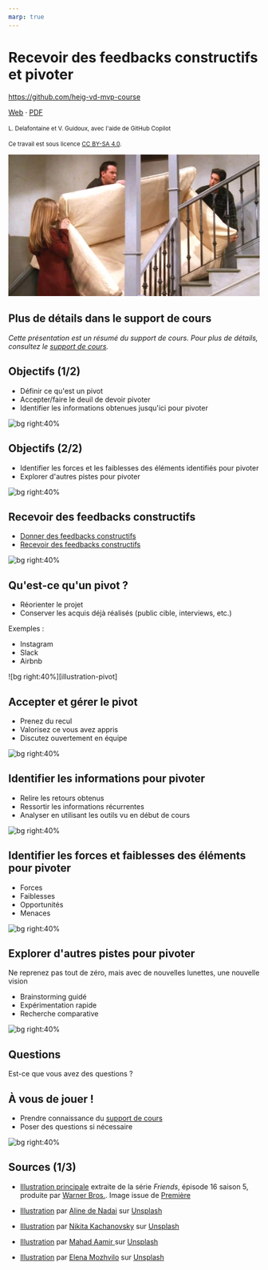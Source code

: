 ```yaml
---
marp: true
---
```


<!--
theme: gaia
size: 16:9
paginate: true
author: L. Delafontaine et V. Guidoux, avec l'aide de GitHub Copilot
title: HEIG-VD MVP Course - Recevoir des feedbacks constructifs et pivoter
description: Recevoir des feedbacks constructifs et pivoter pour le cours MVP à la HEIG-VD, Suisse
url: https://heig-vd-mvp-course.github.io/heig-vd-mvp-course/12-cours-recevoir-des-feedbacks-constructifs-et-pivoter/01-presentation/index.html
header: "**Recevoir des feedbacks constructifs et pivoter**"
footer: "**HEIG-VD** - MVP Course 2024-2025 - CC BY-SA 4.0"
style: |
    :root {
        --color-background: #fff;
        --color-foreground: #333;
        --color-highlight: #f96;
        --color-dimmed: #888;
        --color-headings: #7d8ca3;
    }
    blockquote {
        font-style: italic;
    }
    table {
        width: 100%;
    }
    h1, h2, h3, h4, h5, h6 {
        color: var(--color-headings);
    }
    h2, h3, h4, h5, h6 {
        font-size: 1.5rem;
    }
    h1 a:link, h2 a:link, h3 a:link, h4 a:link, h5 a:link, h6 a:link {
        text-decoration: none;
    }
    section:not(.lead) > p, blockquote {
        text-align: justify;
    }
    section:has(h1) {
        padding: 50px;
    }
    section:has(h1) > header {
        display: none;
    }
    section > header {
        font-size: 50%;
    }
    .two-columns {
        display: grid;
        grid-template-columns: 1fr 1fr;
        gap: 1rem;
    }
headingDivider: 6
-->

# Recevoir des feedbacks constructifs et pivoter

<!--
_class: lead
_paginate: false
-->

<https://github.com/heig-vd-mvp-course>

[Web][web] · [PDF][pdf]

<small>L. Delafontaine et V. Guidoux, avec l'aide de GitHub Copilot</small>

<small>Ce travail est sous licence [CC BY-SA 4.0][license].</small>

![bg opacity:0.25][illustration-principale]

## Plus de détails dans le support de cours

<!-- _class: lead -->

_Cette présentation est un résumé du support de cours. Pour plus de détails,
consultez le [support de cours][course-material]._

## Objectifs (1/2)

- Définir ce qu'est un pivot
- Accepter/faire le deuil de devoir pivoter
- Identifier les informations obtenues jusqu'ici pour pivoter

![bg right:40%][illustration-objectifs]

## Objectifs (2/2)

- Identifier les forces et les faiblesses des éléments identifiés pour pivoter
- Explorer d'autres pistes pour pivoter

![bg right:40%][illustration-objectifs]

## Recevoir des feedbacks constructifs

- [Donner des feedbacks constructifs](https://github.com/heig-vd-mvp-course/heig-vd-mvp-course/tree/main/05-cours-promouvoir-et-pitcher-son-idee/02-support-de-cours#donner-des-feedbacks-constructifs)
- [Recevoir des feedbacks constructifs](https://github.com/heig-vd-mvp-course/heig-vd-mvp-course/tree/main/05-cours-promouvoir-et-pitcher-son-idee/02-support-de-cours#recevoir-des-feedbacks-constructifs)

![bg right:40%][illustration-feedbacks]

## Qu'est-ce qu'un pivot ?

- Réorienter le projet
- Conserver les acquis déjà réalisés (public cible, interviews, etc.)

Exemples :

- Instagram
- Slack
- Airbnb

![bg right:40%][illustration-pivot]

<!--

https://images.unsplash.com/photo-1672669612505-0e9f2939d351?

https://unsplash.com/photos/a-path-through-a-forest-with-lots-of-trees-2mq6Oxhx5cg

https://unsplash.com/@grundsteins

Kristaps Grundsteins

-->

## Accepter et gérer le pivot

- Prenez du recul
- Valorisez ce vous avez appris
- Discutez ouvertement en équipe

![bg right:40%][illustration-objectifs]

<!--


https://images.unsplash.com/photo-1619734352079-8ee04a56fd3c?

https://unsplash.com/photos/woman-in-gray-long-sleeve-shirt-sitting-on-brown-wooden-chair-9USYbfMD250

https://unsplash.com/@sample_in_photography

Lucia Macedo

-->

## Identifier les informations pour pivoter

- Relire les retours obtenus
- Ressortir les informations récurrentes
- Analyser en utilisant les outils vu en début de cours

![bg right:40%][illustration-objectifs]

<!--

https://images.unsplash.com/photo-1719346660583-e8dd5db680ea?

https://unsplash.com/photos/a-blue-and-white-sign-on-the-side-of-a-building-HPLdui4C_ps

https://unsplash.com/@lifescapturedsparks

Life's Captured Sparks

-->

## Identifier les forces et faiblesses des éléments pour pivoter

- Forces
- Faiblesses
- Opportunités
- Menaces

![bg right:40%][illustration-balance]

## Explorer d'autres pistes pour pivoter

Ne reprenez pas tout de zéro, mais avec de nouvelles lunettes, une nouvelle
vision

- Brainstorming guidé
- Expérimentation rapide
- Recherche comparative

![bg right:40%][illustration-objectifs]

<!--

https://images.unsplash.com/photo-1628123268032-3e990f250cd5?

https://unsplash.com/photos/brown-rocky-mountain-under-blue-sky-during-daytime-fYf-y2KuoJ4

https://unsplash.com/@sakiii999

Saketh
-->

## Questions

<!-- _class: lead -->

Est-ce que vous avez des questions ?

## À vous de jouer !

- Prendre connaissance du [support de cours][course-material]
- Poser des questions si nécessaire

![bg right:40%][illustration-a-vous-de-jouer]

## Sources (1/3)

- [Illustration principale][illustration-principale] extraite de la série
  _Friends_, épisode 16 saison 5, produite par
  [Warner Bros.](https://www.warnerbros.com/). Image issue de
  [Première](https://www.premiere.fr/Series/News-Series/David-Schwimmer-en-a-marre-que-les-fans-de-Friends-lui-crient-Pivot-)
- [Illustration][illustration-objectifs] par
  [Aline de Nadai](https://unsplash.com/@alinedenadai) sur
  [Unsplash](https://unsplash.com/photos/j6brni7fpvs)
- [Illustration][illustration-a-vous-de-jouer] par
  [Nikita Kachanovsky](https://unsplash.com/@nkachanovskyyy) sur
  [Unsplash](https://unsplash.com/photos/white-sony-ps4-dualshock-controller-over-persons-palm-FJFPuE1MAOM)

- [Illustration][illustration-feedbacks] par
  [Mahad Aamir ](https://unsplash.com/@mahadaamir) sur
  [Unsplash](https://unsplash.com/photos/interior-of-building-Y-GnrESsjr0)
- [Illustration][illustration-balance] par
  [Elena Mozhvilo](https://unsplash.com/@miracleday) sur
  [Unsplash](https://unsplash.com/photos/gold-and-silver-round-frame-magnifying-glass-j06gLuKK0GM)

[web]:
	https://heig-vd-mvp-course.github.io/heig-vd-mvp-course/12-cours-recevoir-des-feedbacks-constructifs-et-pivoter/01-presentation/
[pdf]:
	https://heig-vd-mvp-course.github.io/heig-vd-mvp-course/12-cours-recevoir-des-feedbacks-constructifs-et-pivoter/01-presentation/12-cours-recevoir-des-feedbacks-constructifs-et-pivoter-presentation.pdf
[course-material]:
	https://github.com/heig-vd-mvp-course/heig-vd-mvp-course/blob/main/12-cours-recevoir-des-feedbacks-constructifs-et-pivoter/02-support-de-cours/README.md
[license]:
	https://github.com/heig-vd-mvp-course/heig-vd-mvp-course/blob/main/LICENSE.md

<!-- Illustrations -->

[illustration-principale]: ../02-support-de-cours/images/pivot.jpg
[illustration-objectifs]:
	https://images.unsplash.com/photo-1516389573391-5620a0263801?fit=crop&h=720
[illustration-a-vous-de-jouer]:
	https://images.unsplash.com/photo-1509198397868-475647b2a1e5?fit=crop&h=720
[illustration-feedbacks]:
	https://images.unsplash.com/photo-1566096650255-98ba2641071e?fit=crop&h=720
[illustration-balance]:
	https://images.unsplash.com/photo-1587740896339-96a76170508d?fit=crop&h=720
